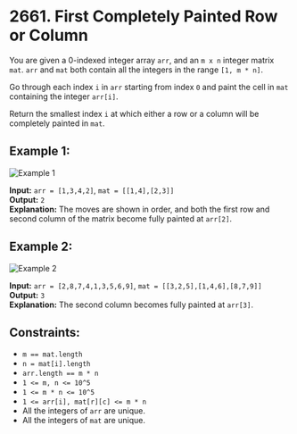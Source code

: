 # 2661. First Completely Painted Row or Column

You are given a 0-indexed integer array `arr`, and an `m x n` integer matrix `mat`. `arr` and `mat` both contain all the integers in the range `[1, m * n]`.

Go through each index `i` in `arr` starting from index `0` and paint the cell in `mat` containing the integer `arr[i]`.

Return the smallest index `i` at which either a row or a column will be completely painted in `mat`.

## Example 1:

![Example 1](image_explanation_for_example_1.png)

**Input:** `arr = [1,3,4,2]`, `mat = [[1,4],[2,3]]`  
**Output:** `2`  
**Explanation:** The moves are shown in order, and both the first row and second column of the matrix become fully painted at `arr[2]`.

## Example 2:

![Example 2](image_explanation_for_example_2.png)

**Input:** `arr = [2,8,7,4,1,3,5,6,9]`, `mat = [[3,2,5],[1,4,6],[8,7,9]]`  
**Output:** `3`  
**Explanation:** The second column becomes fully painted at `arr[3]`.

## Constraints:

- `m == mat.length`
- `n = mat[i].length`
- `arr.length == m * n`
- `1 <= m, n <= 10^5`
- `1 <= m * n <= 10^5`
- `1 <= arr[i], mat[r][c] <= m * n`
- All the integers of `arr` are unique.
- All the integers of `mat` are unique.